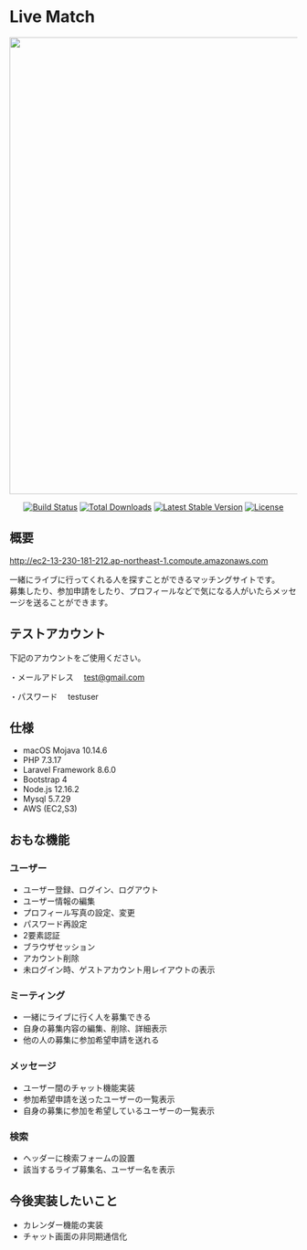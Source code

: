 # Live Match

<p align="center"><a href="https://laravel.com" target="_blank"><img src="https://live-match.s3-ap-northeast-1.amazonaws.com/live-match/w9iNJ40HEKHlvXIXFReQ9lSKF4pauYriV4r7RYy3.png" width="800"></a></p>

<p align="center">
<a href="https://travis-ci.org/laravel/framework"><img src="https://travis-ci.org/laravel/framework.svg" alt="Build Status"></a>
<a href="https://packagist.org/packages/laravel/framework"><img src="https://poser.pugx.org/laravel/framework/d/total.svg" alt="Total Downloads"></a>
<a href="https://packagist.org/packages/laravel/framework"><img src="https://poser.pugx.org/laravel/framework/v/stable.svg" alt="Latest Stable Version"></a>
<a href="https://packagist.org/packages/laravel/framework"><img src="https://poser.pugx.org/laravel/framework/license.svg" alt="License"></a>
</p>

## 概要

http://ec2-13-230-181-212.ap-northeast-1.compute.amazonaws.com

一緒にライブに行ってくれる人を探すことができるマッチングサイトです。<br>
募集したり、参加申請をしたり、プロフィールなどで気になる人がいたらメッセージを送ることができます。

## テストアカウント
下記のアカウントをご使用ください。

・メールアドレス
　test@gmail.com

・パスワード
　testuser

## 仕様
- macOS Mojava 10.14.6
- PHP 7.3.17
- Laravel Framework 8.6.0
- Bootstrap 4
- Node.js 12.16.2
- Mysql 5.7.29
- AWS (EC2,S3)

## おもな機能

### ユーザー
- ユーザー登録、ログイン、ログアウト
- ユーザー情報の編集
- プロフィール写真の設定、変更
- パスワード再設定
- 2要素認証
- ブラウザセッション
- アカウント削除
- 未ログイン時、ゲストアカウント用レイアウトの表示

### ミーティング
- 一緒にライブに行く人を募集できる
- 自身の募集内容の編集、削除、詳細表示
- 他の人の募集に参加希望申請を送れる

### メッセージ
- ユーザー間のチャット機能実装
- 参加希望申請を送ったユーザーの一覧表示
- 自身の募集に参加を希望しているユーザーの一覧表示

### 検索
- ヘッダーに検索フォームの設置
- 該当するライブ募集名、ユーザー名を表示

## 今後実装したいこと
- カレンダー機能の実装
- チャット画面の非同期通信化
